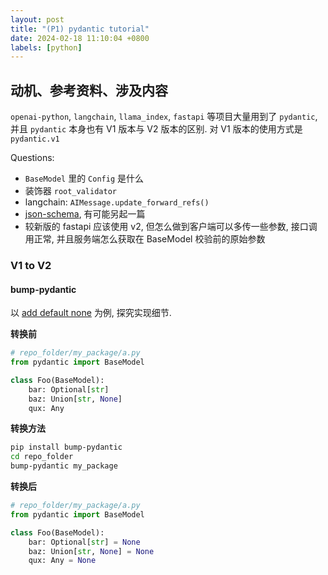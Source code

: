 ```yaml
---
layout: post
title: "(P1) pydantic tutorial"
date: 2024-02-18 11:10:04 +0800
labels: [python]
---
```


## 动机、参考资料、涉及内容

`openai-python`, `langchain`, `llama_index`, `fastapi` 等项目大量用到了 `pydantic`, 并且 `pydantic` 本身也有 V1 版本与 V2 版本的区别. 对 V1 版本的使用方式是 `pydantic.v1`

Questions:

- `BaseModel` 里的 `Config` 是什么
- 装饰器 `root_validator`
- langchain: `AIMessage.update_forward_refs()`
- [json-schema](https://json-schema.org/learn/getting-started-step-by-step), 有可能另起一篇
- 较新版的 fastapi 应该使用 v2, 但怎么做到客户端可以多传一些参数, 接口调用正常, 并且服务端怎么获取在 BaseModel 校验前的原始参数


### V1 to V2

#### bump-pydantic

以 [add default none](https://github.com/pydantic/bump-pydantic/blob/4aa32788c028c6d0b2066b0ca52db8fe127ef07e/bump_pydantic/codemods/add_default_none.py) 为例, 探究实现细节.

**转换前**

```python
# repo_folder/my_package/a.py
from pydantic import BaseModel

class Foo(BaseModel):
    bar: Optional[str]
    baz: Union[str, None]
    qux: Any
```

**转换方法**

```bash
pip install bump-pydantic
cd repo_folder
bump-pydantic my_package
```

**转换后**

```python
# repo_folder/my_package/a.py
from pydantic import BaseModel

class Foo(BaseModel):
    bar: Optional[str] = None
    baz: Union[str, None] = None
    qux: Any = None
```

